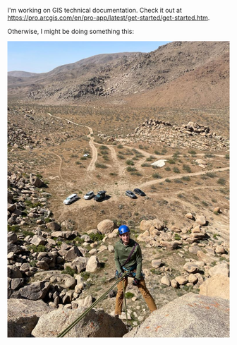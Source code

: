 I'm working on GIS technical documentation. Check it out at https://pro.arcgis.com/en/pro-app/latest/get-started/get-started.htm.

Otherwise, I might be doing something this:

![image](rappel.jpg)
